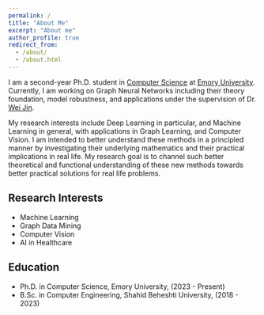 ```yaml
---
permalink: /
title: "About Me"
excerpt: "About me"
author_profile: true
redirect_from:
  - /about/
  - /about.html
---
```


I am a second-year Ph.D. student in [Computer Science](https://cs.emory.edu/home/) at [Emory University](https://www.emory.edu/home/index.html). Currently, I am working on Graph Neural Networks including their theory foundation, model robustness, and applications under the supervision of Dr. [Wei Jin](http://www.cs.emory.edu/~wjin30//).

My research interests include Deep Learning in particular, and Machine Learning in general, with applications in Graph Learning, and Computer Vision. I am intended to better understand these methods in a principled manner by investigating their underlying mathematics and their practical implications in real life. My research goal is to channel such better theoretical and functional understanding of these new methods towards better practical solutions for real life problems.

## Research Interests

- Machine Learning
- Graph Data Mining
- Computer Vision
- AI in Healthcare

## Education

- Ph.D. in Computer Science, Emory University, (2023 - Present)
- B.Sc. in Computer Engineering, Shahid Beheshti University, (2018 - 2023)
